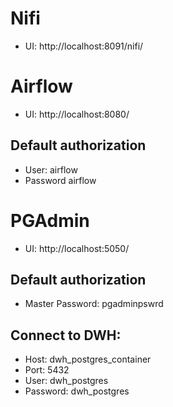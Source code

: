 # Nifi
- UI: http://localhost:8091/nifi/

# Airflow
- UI: http://localhost:8080/
## Default authorization
- User: airflow
- Password airflow

# PGAdmin
- UI: http://localhost:5050/
## Default authorization
- Master Password: pgadminpswrd
## Connect to DWH:
- Host: dwh_postgres_container
- Port: 5432
- User: dwh_postgres
- Password: dwh_postgres
